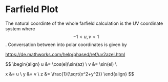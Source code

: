# Farfield Plot

The natural coordinte of the whole farfield calculation is the UV coordinate system where $$ -1 < u,v < 1 $$. Conversation between into polar coordinates is given by 

https://de.mathworks.com/help/phased/ref/uv2azel.html

$$
\begin{align}
u &= \cos(el)\sin(az) \\
v &= \sin(el) \\

x &= u \\
y &= v \\
z &= \frac{1}{\sqrt{x^2+y^2}}
\end{align}
$$